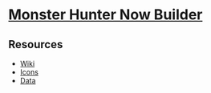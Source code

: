 # [Monster Hunter Now Builder](https://sriramrudraraju.github.io/mhnow-builder/)

## Resources

- [Wiki](https://monsterhunter.fandom.com/wiki/MHNow:_Armor)
- [Icons](https://github.com/OthelloRhin/MHW_Icons_SVG)
- [Data](https://docs.google.com/spreadsheets/d/1jhUyKHPb_-LAHtAV52Jr9p8WP5sE2Tqh1msiMNPVN_U/edit#gid=1378274377)
